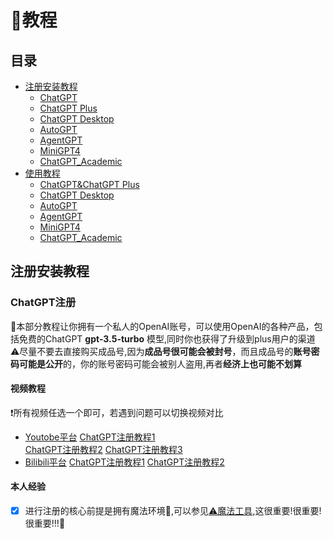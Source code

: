 # 📝教程

## 目录
- [注册安装教程](#注册安装教程)
    - [ChatGPT]()
    - [ChatGPT Plus]()
    - [ChatGPT Desktop]()
    - [AutoGPT]()
    - [AgentGPT]()
    - [MiniGPT4]()
    - [ChatGPT_Academic]()
- [使用教程]()
    - [ChatGPT&ChatGPT Plus]()
    - [ChatGPT Desktop]()
    - [AutoGPT]()
    - [AgentGPT]()
    - [MiniGPT4]()
    - [ChatGPT_Academic]()

## 注册安装教程
### ChatGPT注册
🎈本部分教程让你拥有一个私人的OpenAI账号，可以使用OpenAI的各种产品，包括免费的ChatGPT **gpt-3.5-turbo** 模型,同时你也获得了升级到plus用户的渠道
⚠尽量不要去直接购买成品号,因为**成品号很可能会被封号**，而且成品号的**账号密码可能是公开**的，你的账号密码可能会被别人盗用,再者**经济上也可能不划算**  
#### 视频教程
❗所有视频任选一个即可，若遇到问题可以切换视频对比
* [Youtobe平台](https://www.youtube.com/)
[ChatGPT注册教程1](https://www.youtube.com/watch?v=NWJeRBMpsx8&t=612s)  
[ChatGPT注册教程2](https://www.youtube.com/watch?v=kNVOKKLgQRQ)
[ChatGPT注册教程3](https://www.youtube.com/watch?v=ceN1Sly-QuI)
* [Bilibili平台](https://www.bilibili.com/)
[ChatGPT注册教程1](https://www.bilibili.com/video/BV13A41167om/?spm_id_from=333.337.search-card.all.click)
[ChatGPT注册教程2](https://www.bilibili.com/video/BV1YM4y1D7bs/?spm_id_from=333.337.search-card.all.click)

#### 本人经验
- [x] 进行注册的核心前提是拥有魔法环境👀,可以参见[⚠魔法工具](https://github.com/MossDream/Powerful-Tools-Instruction/tree/main/VPN),这很重要!很重要!很重要!!!💖


